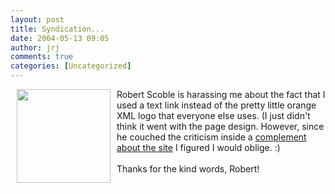 ```yaml
---
layout: post
title: Syndication...
date: 2004-05-13 09:05
author: jrj
comments: true
categories: [Uncategorized]
---
```

<img src="http://archive.jrj.org/xml.gif" align="left" width="150" hspace="10" />Robert Scoble is harassing me about the fact that I used a text link instead of the pretty little orange XML logo that everyone else uses. (I just didn't think it went with the page design. However, since he couched the criticism inside a <a href="http://radio.weblogs.com/0001011/2004/05/12.html#a7443" target="_blank">complement about the site</a> I figured I would oblige.  :)<br /><br />Thanks for the kind words, Robert!
